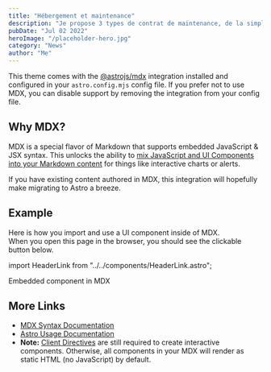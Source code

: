 ```yaml
---
title: "Hébergement et maintenance"
description: "Je propose 3 types de contrat de maintenance, de la simple installation, à la configuration, jusque la gestion complète de l'hébergement de votre projet."
pubDate: "Jul 02 2022"
heroImage: "/placeholder-hero.jpg"
category: "News"
author: "Me"
---
```


This theme comes with the [@astrojs/mdx](https://docs.astro.build/en/guides/integrations-guide/mdx/) integration installed and configured in your `astro.config.mjs` config file. If you prefer not to use MDX, you can disable support by removing the integration from your config file.

## Why MDX?

MDX is a special flavor of Markdown that supports embedded JavaScript & JSX syntax. This unlocks the ability to [mix JavaScript and UI Components into your Markdown content](https://docs.astro.build/en/guides/markdown-content/#mdx-features) for things like interactive charts or alerts.

If you have existing content authored in MDX, this integration will hopefully make migrating to Astro a breeze.

## Example

Here is how you import and use a UI component inside of MDX.  
When you open this page in the browser, you should see the clickable button below.

import HeaderLink from "../../components/HeaderLink.astro";

<HeaderLink href="#" onclick="alert('clicked!')">
    Embedded component in MDX
</HeaderLink>

## More Links

-   [MDX Syntax Documentation](https://mdxjs.com/docs/what-is-mdx)
-   [Astro Usage Documentation](https://docs.astro.build/en/guides/markdown-content/#markdown-and-mdx-pages)
-   **Note:** [Client Directives](https://docs.astro.build/en/reference/directives-reference/#client-directives) are still required to create interactive components. Otherwise, all components in your MDX will render as static HTML (no JavaScript) by default.
